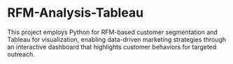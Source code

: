 # RFM-Analysis-Tableau
This project employs Python for RFM-based customer segmentation and Tableau for visualization, enabling data-driven marketing strategies through an interactive dashboard that highlights customer behaviors for targeted outreach.
